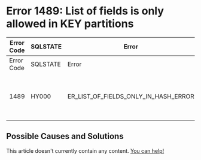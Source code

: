 
# Error 1489: List of fields is only allowed in KEY partitions


| Error Code | SQLSTATE | Error | Description |
| --- | --- | --- | --- |
| Error Code | SQLSTATE | Error | Description |
| 1489 | HY000 | ER_LIST_OF_FIELDS_ONLY_IN_HASH_ERROR | List of fields is only allowed in KEY partitions |




## Possible Causes and Solutions


This article doesn't currently contain any content. [You can help!](/en/writing-and-editing-knowledge-base-articles/)

